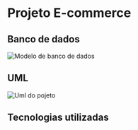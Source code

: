 # Projeto E-commerce

## Banco de dados

![Modelo de banco de dados](./assets/image/banco.jpeg "Modelo de banco de dados escrito na 3ª Forma Normal - 3FN")

## UML

![Uml do pojeto](./assets/image/uml.png "Modelo UML")

## Tecnologias utilizadas
